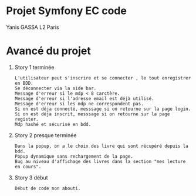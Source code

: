 # Projet Symfony EC code

Yanis GASSA L2 Paris

# Avancé du projet

1. Story 1 terminée
   ```
   L'utilisateur peut s'inscrire et se connecter , le tout enregistrer en BDD.
   Se déconnecter via la side bar.
   Message d'erreur si le mdp < 8 carctère.
   Message d'erreur si l'adresse email est déjà utilisé.
   Message d'erreur si les mdp ne correspondent pas.
   Si on est déja connecté, messsage si on retourne sur la page login.
   Si on est déja inscrit, messsage si on retourne sur la page register.
   Mdp hashé et sécurisé en bdd.
   ```
   
3. Story 2 presque terminée
   ```
   Dans la popup, on a le choix des livre qui sont récupéré depuis la bdd.
   Popup dynamique sans rechargement de la page.
   Bug au niveau d'affichage des livres dans la section "mes lecture en cours".
   ```

5. Story 3 début
   ```
   Début de code non abouti.
   ```
